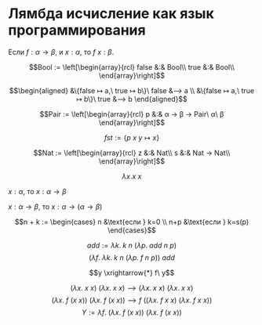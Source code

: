 # Лямбда исчисление как язык программирования

Если $f: α → β$, и $x: α$, то $f\ x : β$.

$$Bool := \left[\begin{array}{rcl}
false &:& Bool\\
true &:& Bool\\
\end{array}\right]$$

$$\begin{aligned}
&\{false ↦ a,\ true ↦ b\}\ false &⟶ a \\
&\{false ↦ a,\ true ↦ b\}\ true &⟶ b
\end{aligned}$$

$$Pair := \left[\begin{array}{rcl} p &:& α → β → Pair\ α\ β \end{array}\right]$$

$$fst := \{p\ x\ y ↦ x\}$$

$$Nat := \left[\begin{array}{rcl}
z &:& Nat\\
s &:& Nat → Nat\\
\end{array}\right]$$


$$λx. x\ x$$

$x : α$, то $x: α → β$

$x : α → β$, то $x: α → (α → β)$

$$n + k := \begin{cases}
n &\text{если } k=0 \\
n+p &\text{если } k=s(p)
\end{cases}$$

$$add := λk.\; k\ n\ (λp.\;add\ n\ p)$$
$$(λf.\;λk.\; k\ n\ (λp.\;f\ n\ p))\ add$$

$$y \xrightarrow{*} f\ y$$

$$(λx.\;x\ x)\ (λx.\;x\ x) ⟶ (λx.\;x\ x)\ (λx.\;x\ x)$$
$$(λx.\;f\ (x\ x))\ (λx.\;f\ (x\ x)) ⟶ f\ ((λx.\;f\ x\ x)\ (λx.\;f\ x\ x))$$
$$Y := λf.\;(λx.\;f\ (x\ x))\ (λx.\;f\ (x\ x))$$

